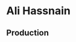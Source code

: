 # Ali Hassnain

<!-- Website for AliHassnain -->

## Production

<!-- View the website/blog at https://alihassnain.com/. -->
